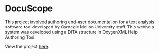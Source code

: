 # DocuScope
This project involved authoring end-user documentation for a text analysis software tool developed by Carnegie Mellon University staff. This webhelp system was developed using a DITA structure in OxygenXML Help Authoring Tool.

View the project [here](https://helinskism.github.io/Docuscope/index.html).